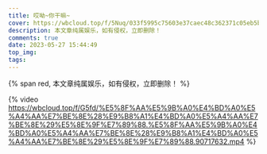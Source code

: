 ```yaml
---
title: 哎呦~你干嘛~
cover: https://wbcloud.top/f/5Nuq/033f5995c75603e37caec48c362371c05eb5b282.jpg
description: 本文章纯属娱乐，如有侵权，立即删除！
comments: true
date: 2023-05-27 15:44:49
top_img:
tags:
---
```


{% span red, 本文章纯属娱乐，如有侵权，立即删除！ %}

{% video https://wbcloud.top/f/G5fd/%E5%8F%AA%E5%9B%A0%E4%BD%A0%E5%A4%AA%E7%BE%8E%28%E9%B8%A1%E4%BD%A0%E5%A4%AA%E7%BE%8E%29%E5%8E%9F%E7%89%88.%E5%8F%AA%E5%9B%A0%E4%BD%A0%E5%A4%AA%E7%BE%8E%28%E9%B8%A1%E4%BD%A0%E5%A4%AA%E7%BE%8E%29%E5%8E%9F%E7%89%88.90717632.mp4 %}



